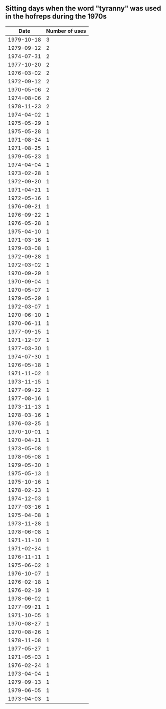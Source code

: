 ## Sitting days when the word "tyranny" was used in the hofreps during the 1970s

| Date | Number of uses |
|--------------|----------------|
|1979-10-18|3|
|1979-09-12|2|
|1974-07-31|2|
|1977-10-20|2|
|1976-03-02|2|
|1972-09-12|2|
|1970-05-06|2|
|1974-08-06|2|
|1978-11-23|2|
|1974-04-02|1|
|1975-05-29|1|
|1975-05-28|1|
|1971-08-24|1|
|1971-08-25|1|
|1979-05-23|1|
|1974-04-04|1|
|1973-02-28|1|
|1972-09-20|1|
|1971-04-21|1|
|1972-05-16|1|
|1976-09-21|1|
|1976-09-22|1|
|1976-05-28|1|
|1975-04-10|1|
|1971-03-16|1|
|1979-03-08|1|
|1972-09-28|1|
|1972-03-02|1|
|1970-09-29|1|
|1970-09-04|1|
|1970-05-07|1|
|1979-05-29|1|
|1972-03-07|1|
|1970-06-10|1|
|1970-06-11|1|
|1977-09-15|1|
|1971-12-07|1|
|1977-03-30|1|
|1974-07-30|1|
|1976-05-18|1|
|1971-11-02|1|
|1973-11-15|1|
|1977-09-22|1|
|1977-08-16|1|
|1973-11-13|1|
|1978-03-16|1|
|1976-03-25|1|
|1970-10-01|1|
|1970-04-21|1|
|1973-05-08|1|
|1978-05-08|1|
|1979-05-30|1|
|1975-05-13|1|
|1975-10-16|1|
|1978-02-23|1|
|1974-12-03|1|
|1977-03-16|1|
|1975-04-08|1|
|1973-11-28|1|
|1978-06-08|1|
|1971-11-10|1|
|1971-02-24|1|
|1976-11-11|1|
|1975-06-02|1|
|1976-10-07|1|
|1976-02-18|1|
|1976-02-19|1|
|1978-06-02|1|
|1977-09-21|1|
|1971-10-05|1|
|1970-08-27|1|
|1970-08-26|1|
|1978-11-08|1|
|1977-05-27|1|
|1971-05-03|1|
|1976-02-24|1|
|1973-04-04|1|
|1979-09-13|1|
|1979-06-05|1|
|1973-04-03|1|
